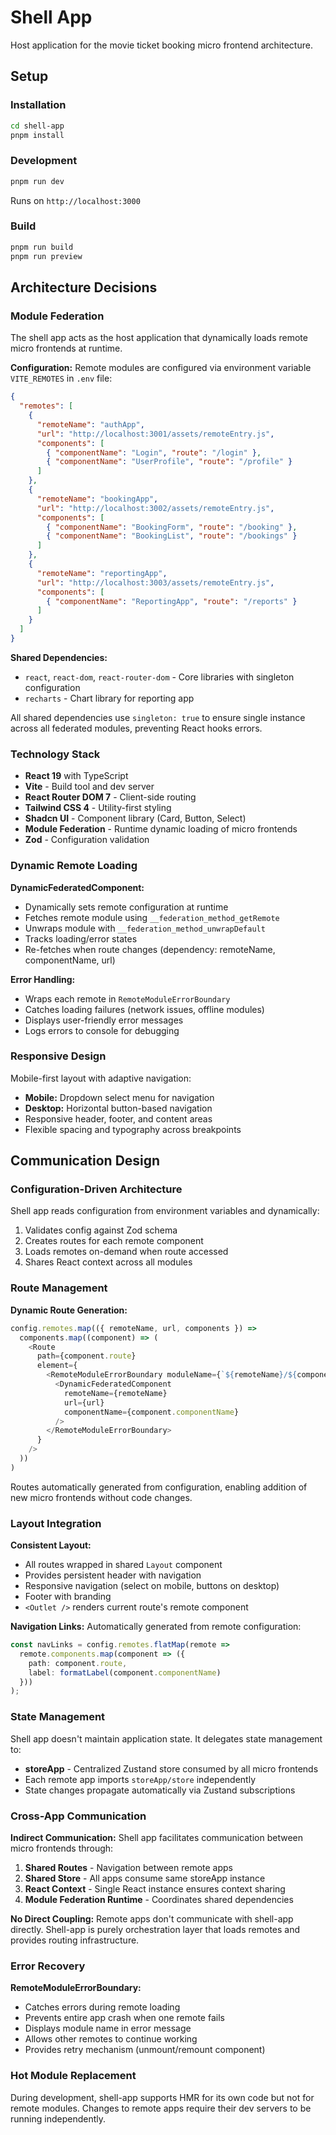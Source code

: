 # Shell App

Host application for the movie ticket booking micro frontend architecture.

## Setup

### Installation

```bash
cd shell-app
pnpm install
```

### Development

```bash
pnpm run dev
```

Runs on `http://localhost:3000`

### Build

```bash
pnpm run build
pnpm run preview
```

## Architecture Decisions

### Module Federation

The shell app acts as the host application that dynamically loads remote micro frontends at runtime.

**Configuration:**
Remote modules are configured via environment variable `VITE_REMOTES` in `.env` file:

```json
{
  "remotes": [
    {
      "remoteName": "authApp",
      "url": "http://localhost:3001/assets/remoteEntry.js",
      "components": [
        { "componentName": "Login", "route": "/login" },
        { "componentName": "UserProfile", "route": "/profile" }
      ]
    },
    {
      "remoteName": "bookingApp",
      "url": "http://localhost:3002/assets/remoteEntry.js",
      "components": [
        { "componentName": "BookingForm", "route": "/booking" },
        { "componentName": "BookingList", "route": "/bookings" }
      ]
    },
    {
      "remoteName": "reportingApp",
      "url": "http://localhost:3003/assets/remoteEntry.js",
      "components": [
        { "componentName": "ReportingApp", "route": "/reports" }
      ]
    }
  ]
}
```

**Shared Dependencies:**
- `react`, `react-dom`, `react-router-dom` - Core libraries with singleton configuration
- `recharts` - Chart library for reporting app

All shared dependencies use `singleton: true` to ensure single instance across all federated modules, preventing React hooks errors.

### Technology Stack

- **React 19** with TypeScript
- **Vite** - Build tool and dev server
- **React Router DOM 7** - Client-side routing
- **Tailwind CSS 4** - Utility-first styling
- **Shadcn UI** - Component library (Card, Button, Select)
- **Module Federation** - Runtime dynamic loading of micro frontends
- **Zod** - Configuration validation

### Dynamic Remote Loading

**DynamicFederatedComponent:**
- Dynamically sets remote configuration at runtime
- Fetches remote module using `__federation_method_getRemote`
- Unwraps module with `__federation_method_unwrapDefault`
- Tracks loading/error states
- Re-fetches when route changes (dependency: remoteName, componentName, url)

**Error Handling:**
- Wraps each remote in `RemoteModuleErrorBoundary`
- Catches loading failures (network issues, offline modules)
- Displays user-friendly error messages
- Logs errors to console for debugging

### Responsive Design

Mobile-first layout with adaptive navigation:
- **Mobile:** Dropdown select menu for navigation
- **Desktop:** Horizontal button-based navigation
- Responsive header, footer, and content areas
- Flexible spacing and typography across breakpoints

## Communication Design

### Configuration-Driven Architecture

Shell app reads configuration from environment variables and dynamically:
1. Validates config against Zod schema
2. Creates routes for each remote component
3. Loads remotes on-demand when route accessed
4. Shares React context across all modules

### Route Management

**Dynamic Route Generation:**
```typescript
config.remotes.map(({ remoteName, url, components }) =>
  components.map((component) => (
    <Route
      path={component.route}
      element={
        <RemoteModuleErrorBoundary moduleName={`${remoteName}/${component.componentName}`}>
          <DynamicFederatedComponent
            remoteName={remoteName}
            url={url}
            componentName={component.componentName}
          />
        </RemoteModuleErrorBoundary>
      }
    />
  ))
)
```

Routes automatically generated from configuration, enabling addition of new micro frontends without code changes.

### Layout Integration

**Consistent Layout:**
- All routes wrapped in shared `Layout` component
- Provides persistent header with navigation
- Responsive navigation (select on mobile, buttons on desktop)
- Footer with branding
- `<Outlet />` renders current route's remote component

**Navigation Links:**
Automatically generated from remote configuration:
```typescript
const navLinks = config.remotes.flatMap(remote =>
  remote.components.map(component => ({
    path: component.route,
    label: formatLabel(component.componentName)
  }))
);
```

### State Management

Shell app doesn't maintain application state. It delegates state management to:
- **storeApp** - Centralized Zustand store consumed by all micro frontends
- Each remote app imports `storeApp/store` independently
- State changes propagate automatically via Zustand subscriptions

### Cross-App Communication

**Indirect Communication:**
Shell app facilitates communication between micro frontends through:
1. **Shared Routes** - Navigation between remote apps
2. **Shared Store** - All apps consume same storeApp instance
3. **React Context** - Single React instance ensures context sharing
4. **Module Federation Runtime** - Coordinates shared dependencies

**No Direct Coupling:**
Remote apps don't communicate with shell-app directly. Shell-app is purely orchestration layer that loads remotes and provides routing infrastructure.

### Error Recovery

**RemoteModuleErrorBoundary:**
- Catches errors during remote loading
- Prevents entire app crash when one remote fails
- Displays module name in error message
- Allows other remotes to continue working
- Provides retry mechanism (unmount/remount component)

### Hot Module Replacement

During development, shell-app supports HMR for its own code but not for remote modules. Changes to remote apps require their dev servers to be running independently.
